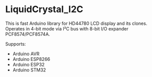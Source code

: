 # LiquidCrystal_I2C

This is fast Arduino library for HD44780 LCD display and its clones. Operates in 4-bit mode via I²C bus with 8-bit I/O expander PCF8574/PCF8574A.

Supports:

- Arduino AVR
- Arduino ESP8266
- Arduino ESP32
- Arduino STM32
